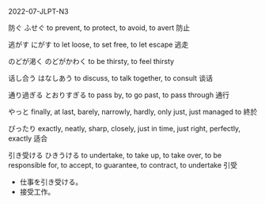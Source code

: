 
2022-07-JLPT-N3

防ぐ ふせぐ to prevent, to protect, to avoid, to avert 防止

逃がす にがす to let loose, to set free, to let escape 逃走

のどが渇く のどがかわく to be thirsty, to feel thirsty

话し合う はなしあう to discuss, to talk together, to consult 谈话

通り過ぎる とおりすぎる to pass by, to go past, to pass through 通行

やっと finally, at last, barely, narrowly, hardly, only just, just managed to 終於

ぴったり exactly, neatly, sharp, closely, just in time, just right, perfectly, exactly 适合

引き受ける ひきうける to undertake, to take up, to take over, to be responsible for, to accept, to guarantee, to contract, to undertake 引受

- 仕事を引き受ける。
- 接受工作。